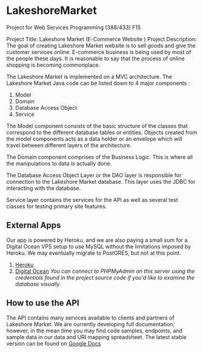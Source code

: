 # LakeshoreMarket
Project for Web Services Programming (388/433) F15


Project Title:
Lakeshore Market (E-Commerce Website )
Project Description:
The goal of creating Lakeshore Market website is to sell goods and give the customer services online. E-commerce business is being used by most of the people these days. It is reasonable to say that the process of online shopping is becoming commonplace.  

The Lakeshore Market is implemented on a MVC architecture. The Lakeshore Market Java code can be listed down to 4 major components :  

  1. Model
  2. Domain
  3. Database Access Object
  4. Service

The Model component consists of the basic structure of the classes that correspond to the different database tables or entities. Objects created from the model components acts as a data holder or an envelope which will travel between different layers of the architecture.  

The Domain component comprises of the Business Logic. This is where all the manipulations to data is actually done.  

The Database Access Object Layer or the DAO layer is responsible for connection to the Lakeshore Market database. This layer uses the JDBC for interacting with the database.  

Service layer contains the services for the API as well as several test classes for testing primary site features.

## External Apps
Our app is powered by Heroku, and we are also paying a small sum for a Digital Ocean VPS setup to use MySQL without the limitations imposed by Heroku. We may eventually migrate to PostGRES, but not at this point.  

  1. [Heroku](http://lsm1.herokuapp.com/services/lsm)  
  2. [Digital Ocean](http://159.203.100.120/) *You can connect to PHPMyAdmin on this server using the credentials found in the project source code if you'd like to examine the database visually*    


## How to use the API
The API contains many services available to clients and partners of Lakeshore Market. We are currently developing full documentation; however, in the mean time you may find code samples, endpoints, and sample data in our data and URI mapping spreadsheet. The latest stable version can be found on [Google Docs](https://docs.google.com/spreadsheets/d/1KBOr2eQydpayd_6rlP5mEk_oogGoUVmisSFxV7XJE3w/edit?usp=sharing)  